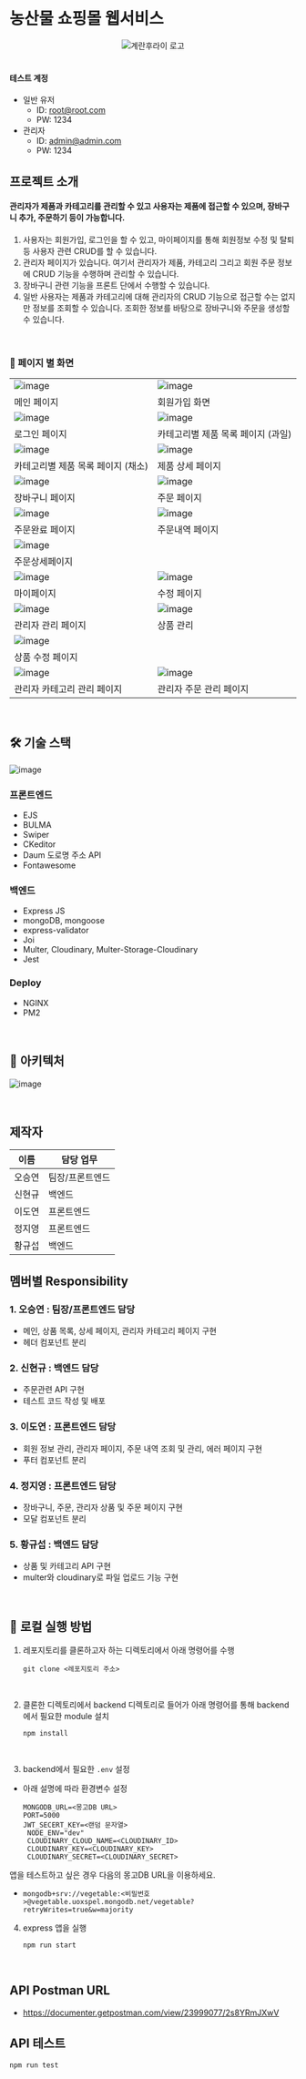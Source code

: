 # 농산물 쇼핑몰 웹서비스

<div align='center'>

<img alt="계란후라이 로고" src="src/public/img/fried-egg.png">

</div>

<br />

#### 테스트 계정

- 일반 유저
  - ID: root@root.com
  - PW: 1234
- 관리자
  - ID: admin@admin.com
  - PW: 1234
    <br />

## 프로젝트 소개

#### 관리자가 제품과 카테고리를 관리할 수 있고 사용자는 제품에 접근할 수 있으며, 장바구니 추가, 주문하기 등이 가능합니다.

1. 사용자는 회원가입, 로그인을 할 수 있고, 마이페이지를 통해 회원정보 수정 및 탈퇴 등 사용자 관련 CRUD를 할 수 있습니다.
2. 관리자 페이지가 있습니다. 여기서 관리자가 제품, 카테고리 그리고 회원 주문 정보에 CRUD 기능을 수행하며 관리할 수 있습니다.
3. 장바구니 관련 기능을 프론트 단에서 수행할 수 있습니다.
4. 일반 사용자는 제품과 카테고리에 대해 관리자의 CRUD 기능으로 접근할 수는 없지만 정보를 조회할 수 있습니다. 조회한 정보를 바탕으로 장바구니와 주문을 생성할 수 있습니다.

<br />

### :page_facing_up: 페이지 별 화면

|                                        |                                     |
| -------------------------------------- | ----------------------------------- |
| ![image](/image/main.png)              | ![image](/image/register.png)       |
| 메인 페이지                            | 회원가입 화면                       |
| ![image](/image/login.png)             | ![image](image/list-fruit.png)      |
| 로그인 페이지                          | 카테고리별 제품 목록 페이지 (과일)  |
| ![image](/image/list-vegetable.png)    | ![image](/image/detail.png)         |
| 카테고리별 제품 목록 페이지 (채소)     | 제품 상세 페이지                    |
| ![image](/image/cart.png)              | ![image](/image/order.png)          |
| 장바구니 페이지                        | 주문 페이지                         |
| ![image](image/order-complete.png)     | ![image](/image/order-list.png)     |
| 주문완료 페이지                        | 주문내역 페이지                     |
| ![image](image/order-detail.png)       |                                     |
| 주문상세페이지                         |                                     |
| ![image](image/mypage.png)             | ![image](image/mypage-update.png)   |
| 마이페이지                             | 수정 페이지                         |
| ![image](/image/admin.png)             | ![image](/image/admin-products.png) |
| 관리자 관리 페이지                     | 상품 관리                           |
| ![image](/image/admin-product-add.png) |                                     |
| 상품 수정 페이지                       |                                     |
| ![image](/image/admin-category.png)    | ![image](/image/admin-order.png)    |
| 관리자 카테고리 관리 페이지            | 관리자 주문 관리 페이지             |

<br />

## :hammer_and_wrench: 기술 스택

![image](/image/stack.png)

### 프론트엔드

- EJS
- BULMA
- Swiper
- CKeditor
- Daum 도로명 주소 API
- Fontawesome

### 백엔드

- Express JS
- mongoDB, mongoose
- express-validator
- Joi
- Multer, Cloudinary, Multer-Storage-Cloudinary
- Jest

### Deploy

- NGINX
- PM2

<br />

## :green_book: 아키텍처

![image](image/progress.png)<br />

  <br />

## 제작자

| 이름   | 담당 업무       |
| ------ | --------------- |
| 오승연 | 팀장/프론트엔드 |
| 신현규 | 백엔드          |
| 이도연 | 프론트엔드      |
| 정지영 | 프론트엔드      |
| 황규섭 | 백엔드          |

## 멤버별 Responsibility

### 1. 오승연 : 팀장/프론트엔드 담당

- 메인, 상품 목록, 상세 페이지, 관리자 카테고리 페이지 구현
- 헤더 컴포넌트 분리

### 2. 신현규 : 백엔드 담당

- 주문관련 API 구현
- 테스트 코드 작성 및 배포

### 3. 이도연 : 프론트엔드 담당

- 회원 정보 관리, 관리자 페이지, 주문 내역 조회 및 관리, 에러 페이지 구현
- 푸터 컴포넌트 분리

### 4. 정지영 : 프론트엔드 담당

- 장바구니, 주문, 관리자 상품 및 주문 페이지 구현
- 모달 컴포넌트 분리

### 5. 황규섭 : 백엔드 담당

- 상품 및 카테고리 API 구현
- multer와 cloudinary로 파일 업로드 기능 구현

<br />

## :runner: 로컬 실행 방법

1. 레포지토리를 클론하고자 하는 디렉토리에서 아래 명령어를 수행

   ```
   git clone <레포지토리 주소>
   ```

<br>

2. 클론한 디렉토리에서 backend 디렉토리로 들어가 아래 명령어를 통해 backend에서 필요한 module 설치

   ```
   npm install
   ```

<br>

3. backend에서 필요한 `.env` 설정

- 아래 설명에 따라 환경변수 설정

  ```
  MONGODB_URL=<몽고DB URL>
  PORT=5000
  JWT_SECERT_KEY=<랜덤 문자열>
   NODE_ENV="dev"
   CLOUDINARY_CLOUD_NAME=<CLOUDINARY_ID>
   CLOUDINARY_KEY=<CLOUDINARY_KEY>
   CLOUDINARY_SECRET=<CLOUDINARY_SECRET>

  ```

앱을 테스트하고 싶은 경우 다음의 몽고DB URL을 이용하세요.

- `mongodb+srv://vegetable:<비밀번호>@vegetable.uoxspel.mongodb.net/vegetable?retryWrites=true&w=majority`
  <br>

4. express 앱을 실행

   ```
   npm run start
   ```

<br>

## API Postman URL

- https://documenter.getpostman.com/view/23999077/2s8YRmJXwV

## API 테스트

```
npm run test
```
